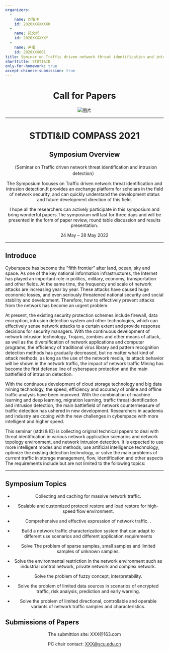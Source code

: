 ```yaml
---
organizers:
  -
    name: 刘阳洋
    id: 2020XXXXXXX0
  -
    name: 苑文昕
    id: 2020XXXXXXY
  -
    name: 尹曙
    id: 2020XXX001
title: Seminar on Traffic driven network threat identification and intrusion detection 
shorttitle: STDTI&ID
only-for-homework: true
accept-chinese-submission: true
---
```



<div align=center>

# Call for Papers

![图片](https://raw.githubusercontent.com/xiaowang-0209/cfp/xiaowang-0209-patch-1/cfp/hehe.jpg)

---

# STDTI&ID COMPASS 2021
## Symposium Overview

（Seminar on Traffic driven network threat identification and intrusion detection）

The Symposium focuses on Traffic driven network threat identification and intrusion detection.It provides an exchange platform for scholars in the field of network security, and can quickly understand the development status and future development direction of this field.

I hope all the researchers can actively participate in this symposium and bring wonderful papers.The symposium will last for three days and will be presented in the form of paper review, round table discussion and results presentation.

24 May – 28 May 2022 

</div>

---
## Introduce

Cyberspace has become the "fifth frontier" after land, ocean, sky and space. As one of the key national information infrastructures, the Internet has played an important role in politics, military, economy, transportation and other fields. At the same time, the frequency and scale of network attacks are increasing year by year. These attacks have caused huge economic losses, and even seriously threatened national security and social stability and development. Therefore, how to effectively prevent attacks from the network has become an urgent problem.
    
At present, the existing security protection schemes include firewall, data encryption, intrusion detection system and other technologies, which can effectively sense network attacks to a certain extent and provide response decisions for security managers. With the continuous development of network intrusion technology, Trojans, zombies and other means of attack, as well as the diversification of network applications and computer programs, the efficiency of traditional virus library and pattern recognition detection methods has gradually decreased, but no matter what kind of attack methods, as long as the use of the network media, its attack behavior will be shown in the network traffic, the impact of network traffic Mining has become the first defense line of cyberspace protection and the main battlefield of intrusion detection.

With the continuous development of cloud storage technology and big data mining technology, the speed, efficiency and accuracy of online and offline traffic analysis have been improved. With the combination of machine learning and deep learning, migration learning, traffic threat identification and intrusion detection, the main battlefield of network countermeasure of traffic detection has ushered in new development. Researchers in academia and industry are coping with the new challenges in cyberspace with more intelligent and higher speed.

This seminar (stdti & ID) is collecting original technical papers to deal with threat identification in various network application scenarios and network topology environment, and network intrusion detection. It is expected to use more intelligent modes and methods, use artificial intelligence technology, optimize the existing detection technology, or solve the main problems of current traffic in storage management, flow, identification and other aspects The requirements include but are not limited to the following topics:


---
## Symposium Topics
<center>
  
* Collecting and caching for massive network traffic.

* Scalable and customized protocol restore and load restore for high-speed flow environment.

* Comprehensive and effective expression of network traffic.
.
* Build a network traffic characterization system that can adapt to different use scenarios and different application requirements

* Solve The problem of sparse samples, small samples and limited samples of unknown samples.

* Solve the environmental restriction in the network environment such as industrial control network, private network and complex network.

* Solve the problem of fuzzy concept, interpretability.

* Solve the problem of limited data sources in scenarios of encrypted traffic, risk analysis, prediction and early warning.

* Solve the problem of limited directional, controllable and operable variants of network traffic samples and characteristics.

</center>


## Submissions of Papers

<center>
  The submittion site: XXX@163.com
  
  PC chair contact: XXX@scu.edu.cn
</center>


